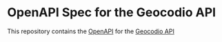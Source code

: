 # OpenAPI Spec for the Geocodio API

This repository contains the [OpenAPI](https://swagger.io) for the [Geocodio API](https://www.geocod.io/docs/)
